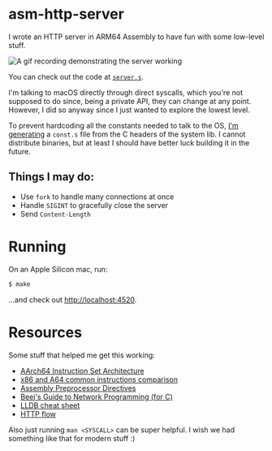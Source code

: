 # asm-http-server

I wrote an HTTP server in ARM64 Assembly to have fun with some low-level stuff.

![A gif recording demonstrating the server working](.demo.gif)

You can check out the code at [`server.s`](server.s).

I'm talking to macOS directly through direct syscalls, which you're not supposed to do since, being a private API, they can change at any point. However, I did so anyway since I just wanted to explore the lowest level.

To prevent hardcoding all the constants needed to talk to the OS, [I'm generating](make_const.c) a `const.s` file from the C headers of the system lib. I cannot distribute binaries, but at least I should have better luck building it in the future.

## Things I may do:

- Use `fork` to handle many connections at once
- Handle `SIGINT` to gracefully close the server
- Send `Content-Length`

# Running

On an Apple Silicon mac, run:

```sh
$ make
```

...and check out [http://localhost:4520](http://localhost:4520).

# Resources

Some stuff that helped me get this working:

- [AArch64 Instruction Set Architecture](https://developer.arm.com/documentation/102374/0100/?lang=en)
- [x86 and A64 common instructions comparison](https://modexp.wordpress.com/2018/10/30/arm64-assembly/#x86table)
- [Assembly Preprocessor Directives](https://modexp.wordpress.com/2018/10/30/arm64-assembly/#directives)
- [Beej's Guide to Network Programming (for C)](https://beej.us/guide/bgnet/html/index.html)
- [LLDB cheat sheet](https://www.nesono.com/sites/default/files/lldb%20cheat%20sheet.pdf)
- [HTTP flow](https://developer.mozilla.org/en-US/docs/Web/HTTP/Overview#http_flow)

Also just running `man <SYSCALL>` can be super helpful. I wish we had something like that for modern stuff :)
